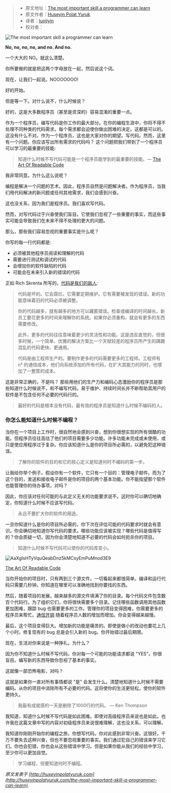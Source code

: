 > - 原文地址：[The most important skill a programmer can learn](https://www.freecodecamp.org/news/the-most-important-skill-a-programmer-can-learn-9d410c786baf/)
> - 原文作者：[Huseyin Polat Yuruk](https://www.freecodecamp.org/news/author/huseyin/)
> - 译者：[luojiyin](https://github.com/luojiyin1987)
> - 校对者：

![The most important skill a programmer can learn](https://cdn-media-1.freecodecamp.org/images/0*XG0c4KW0GKI5h3Sq)

**No, no, no, no, and no. And no.**

一个大大的 NO。就这么清楚。

你所要做的就是把这两个字母放在一起，然后说这个词。

现在，让我们一起说。NOOOOOOO!

好的开始。

但是等一下。对什么说不，什么时候说？

好的，这是大多数程序员（甚至是资深的）容易混淆的重要一点。

作为一个程序员，编写代码是你工作的最大部分。在你的编程生涯中，你将不得不处理不同种类的代码需求。每个需求都会迫使你做出困难的决定。这都是可以的。这没有什么不对。作为一个程序员，这也是大家对你的期望。写代码。然而，这里有一个问题。你应该写出所有需求的代码吗？
这个问题把我们带到了一个程序员可以学习的最重要的技能:

> 知道什么时候不写代码可能是一个程序员能学到的最重要的技能。— [The Art Of Readable Code](https://www.amazon.com/Art-Readable-Code-Practical-Techniques/dp/0596802293)

我非常同意。为什么这么说呢？

编程是解决一个问题的艺术。因此，程序员自然是问题解决者。作为程序员，当我们用代码解决的新问题或任何其他需求，我们会感到兴奋。

这也没关系，因为我们是程序员。我们喜欢写代码。

然而，对写代码过于兴奋使我们盲目。它使我们忽视了一些重要的事实，而这些事实可能会导致我们在未来不得不处理的更大的问题。

那么，那些我们容易忽视的重要事实是什么呢？

你写的每一行代码都是:

- 必须被其他程序员阅读和理解的代码
- 需要进行测试和调试的代码
- 会增加你的软件缺陷的代码
- 可能会在未来引入新的错误的代码

正如 Rich Skrenta 所写的，[代码是我们的敌人](http://www.skrenta.com/2007/05/code_is_our_enemy.html):

> 代码是坏的。它会腐烂。它需要定期维护。它有需要被发现的错误。新的功能意味着旧的代码必须被调整。
>
> 你的代码越多，就有越多的地方可以藏匿错误。检查或编译的时间越长。新员工要花更多的时间来理解你的系统。如果你必须重构，就会有更多的东西需要修改。
>
> 此外，更多的代码往往意味着更少的灵活性和功能。这是违反直觉的，但很多时候，一个简单、优雅的解决方案比一个天赋较差的程序员所产生的蹒跚混乱的代码更快、更通用。  
>
> 代码是由工程师生产的。要制作更多的代码需要更多的工程师。工程师有 n² 的通信成本，他们向系统添加的所有代码，在扩大其能力的同时，也增加了一整筐的成本。

这是非常正确的，不是吗？ 那些用他们的生产力和编码心态激励你的程序员是那些知道什么时候说不，和不编写代码。易于维护、持续时间长并不断帮助其用户的软件是不包含任何不必要的代码行的。

> 最好的代码是根本没有代码，最有效的程序员是知道什么时候不编码的人。

### 你怎么能知道什么时候不编程？

当你在一个项目上工作时，很自然地会感到兴奋，想到你很想实现的所有很酷的功能。但程序员往往高估了他们的项目需要多少功能。许多功能未完成或未使用，或只是使应用程序过于复杂。你应该知道什么是你的项目所必需的，以避免犯这种错误。

> 了解你的软件的目的和它的核心定义是知道何时不编码的第一步。

让我给你举个例子。假设你有一个软件，它只有一个目的：管理电子邮件。而为了这个目的，发送和接收电子邮件是你的项目的两个基本功能。你不能指望那个软件也能管理你的待办事项，对吗？

因此，你应该对任何可能的与此定义无关的功能要求说不。这时你可以确切地确定，你知道什么时候不应该写代码。

> 永远不要扩大你的软件的用途。

一旦你知道什么是你的项目所必需的，你下次在评估可能的代码要求时就会有意识。你会确切地知道你写代码的要求。哪些功能应该被实现？哪些代码是值得写的？你会质疑一切，因为你会清楚地知道不必要的代码会如何扼杀你的项目。

> 知道什么时候不写代码可以使你的代码库变小。

![AaXgIsHTyVquQeabDnz5kMCsyEmPuMnod3E9](https://cdn-media-1.freecodecamp.org/images/AaXgIsHTyVquQeabDnz5kMCsyEmPuMnod3E9)

[The Art Of Readable Code](https://www.amazon.com/Art-Readable-Code-Practical-Techniques/dp/0596802293)

当你开始你的项目时，只有两到三个源文件。一切看起来都很简单。编译和运行代码只需要几秒钟。你知道在哪里可以准确地找到你要找的东西。

然后，随着项目的发展，越来越多的源文件填满了你的目录。每个代码文件包含数百个代码行。为了组织它们，你将很快需要多个目录。记住哪些函数调用其他函数更加困难，跟踪 bug 也需要更多的工作。管理你的项目变得困难，你需要更多的程序员来帮忙。[通信开销](https://en.wikipedia.org/w/index.php?title=Communication_overhead&action=edit&redlink=1) 随着程序员人数的增加而增加。你会变得越来越慢。

最后，这个项目变得巨大。增加新的功能是痛苦的。即使是做小的改动也要花上几个小时。修复现有的 bug 总是会引入新的 bug。你开始错过最后期限。

现在，生活对你来说是一种挣扎。为什么？

因为你不知道什么时候不写代码，你对每一个可能的功能请求都说 "YES"。你很盲目。编写新的东西导致你忽视了基本的事实。

这就像一部恐怖电影，对吗？

这就是如果你一直对所有事情都说 "是" 会发生什么。清楚地知道什么时候不需要编码。从你的项目中消除所有不必要的代码。这将使你的生活更轻松，使你的软件更持久。

> 我最有成就感的一天是删除了1000行的代码。 — Ken Thompson

我知道，知道什么时候不写代码是如此困难。即使对高级程序员来说也是如此。也许我在这篇文章中写的内容对初级程序员来说很难理解，这也没关系，可以理解。

我知道你刚刚开始你的编程之旅，你想写代码。你对此感到非常兴奋。这很好。千万不要失去这种兴奋，但也不要忽视重要的事实。我们通过犯自己的错误来学习它们。你也会犯错，你也会从这些错误中学习。但是如果你能从我们的经验中学习，至少你可以更加自觉。

> 学习编程，但要知道何时不编程。

_原文发表于 [http://huseyinpolatyuruk.com](http://huseyinpolatyuruk.com/the-most-important-skill-a-programmer-can-learn)._
